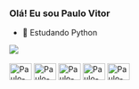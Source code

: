 ### Olá! Eu sou Paulo Vitor

- 🌱 Estudando Python

<div>
  <a href=""> <img align="center" src="https://github-readme-stats-sigma-five.vercel.app/api/top-langs/?username=paulovsantos&theme=react&line_height=40&hide=css"/> </a>
</div>

  <div style="display: inline_block"><br>
  <img align="center" alt="Paulo-Python" height="30" width="40" src="https://cdn.jsdelivr.net/gh/devicons/devicon@latest/icons/python/python-original.svg" />
  <img align="center" alt="Paulo-FastAPI" height="30" width="40" src="https://cdn.jsdelivr.net/gh/devicons/devicon@latest/icons/fastapi/fastapi-original.svg" />
  <img align="center" alt="Paulo-MongoDb" height="30" width="40" src="https://cdn.jsdelivr.net/gh/devicons/devicon@latest/icons/mongodb/mongodb-plain-wordmark.svg" />
  <img align="center" alt="Paulo-SQLite" height="30" width="40" src="https://cdn.jsdelivr.net/gh/devicons/devicon@latest/icons/mongodb/mongodb-plain-wordmark.svg" />
  <img align="center" alt="Paulo-SQLite" height="30" width="40" src="https://cdn.jsdelivr.net/gh/devicons/devicon@latest/icons/sqlite/sqlite-original-wordmark.svg" />      
</div>
